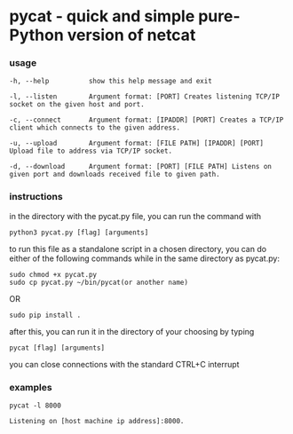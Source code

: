 # pycat - quick and simple pure-Python version of netcat

### usage

    -h, --help          show this help message and exit
    
    -l, --listen        Argument format: [PORT] Creates listening TCP/IP socket on the given host and port.
                      
    -c, --connect       Argument format: [IPADDR] [PORT] Creates a TCP/IP client which connects to the given address.
                      
    -u, --upload        Argument format: [FILE PATH] [IPADDR] [PORT] Upload file to address via TCP/IP socket.
                      
    -d, --download      Argument format: [PORT] [FILE PATH] Listens on given port and downloads received file to given path.
                   
### instructions

in the directory with the pycat.py file, you can run the command with

    python3 pycat.py [flag] [arguments]
    
to run this file as a standalone script in a chosen directory, you can do either of the following commands while in the same directory as pycat.py:

    sudo chmod +x pycat.py
    sudo cp pycat.py ~/bin/pycat(or another name)
    
OR

    sudo pip install .
    
after this, you can run it in the directory of your choosing by typing 

    pycat [flag] [arguments]

you can close connections with the standard CTRL+C interrupt

### examples

    pycat -l 8000
    
    Listening on [host machine ip address]:8000.
